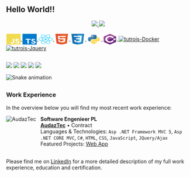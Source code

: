 ## Hello World!!
<div align="center">
  <a href="https://github.com/tutrois">
  <img height="180em" src="https://github-readme-stats.vercel.app/api?username=tutrois&show_icons=true&theme=dark&include_all_commits=true&count_private=true"/>
  <img height="180em" src="https://github-readme-stats.vercel.app/api/top-langs/?username=tutrois&layout=compact&langs_count=7&theme=dark"/>
</div>
  

<div style="display: inline_block"><br>
  <img align="center" alt="tutrois-Js" height="30" width="40" src="https://raw.githubusercontent.com/devicons/devicon/master/icons/javascript/javascript-plain.svg">
  <img align="center" alt="tutrois-Ts" height="30" width="40" src="https://raw.githubusercontent.com/devicons/devicon/master/icons/typescript/typescript-plain.svg">
  <img align="center" alt="tutrois-React" height="30" width="40" src="https://raw.githubusercontent.com/devicons/devicon/master/icons/react/react-original.svg">
  <img align="center" alt="tutrois-HTML" height="30" width="40" src="https://raw.githubusercontent.com/devicons/devicon/master/icons/html5/html5-original.svg">
  <img align="center" alt="tutrois-CSS" height="30" width="40" src="https://raw.githubusercontent.com/devicons/devicon/master/icons/css3/css3-original.svg">
  <img align="center" alt="tutrois-Python" height="30" width="40" src="https://raw.githubusercontent.com/devicons/devicon/master/icons/python/python-original.svg">
  <img align="center" alt="tutrois-Csharp" height="30" width="40" src="https://raw.githubusercontent.com/devicons/devicon/master/icons/csharp/csharp-original.svg">
  <img align="center" alt="tutrois-Docker" height="30" width="40" src="https://cdn.jsdelivr.net/gh/devicons/devicon/icons/docker/docker-original-wordmark.svg" />
  <img align="center" alt="tutrois-Jquery" height="30" width="40" src="https://cdn.jsdelivr.net/gh/devicons/devicon/icons/jquery/jquery-original-wordmark.svg" />
</div>
  
  ##
 
<div> 
  <a href="https://www.instagram.com/tutrois/" target="_blank"><img src="https://img.shields.io/badge/-Instagram-%23E4405F?style=for-the-badge&logo=instagram&logoColor=white" target="_blank"></a>
 	<a href="#" target="_blank"><img src="https://img.shields.io/badge/Twitch-9146FF?style=for-the-badge&logo=twitch&logoColor=white" target="_blank"></a>
  <a href="https://discord.gg/pYjkt7Xy" target="_blank"><img src="https://img.shields.io/badge/Discord-7289DA?style=for-the-badge&logo=discord&logoColor=white" target="_blank"></a> 
  <a href = "mailto:thur.trois@gmail.com"><img src="https://img.shields.io/badge/-Gmail-%23333?style=for-the-badge&logo=gmail&logoColor=white" target="_blank"></a>
  <a href="https://www.linkedin.com/in/arthur-reginaldo-ramos/" target="_blank"><img src="https://img.shields.io/badge/-LinkedIn-%230077B5?style=for-the-badge&logo=linkedin&logoColor=white" target="_blank"></a> 
 
  ![Snake animation](https://github.com/tutrois/tutrois/blob/output/github-contribution-grid-snake.svg)
 
</div>
  
 ##
  
### Work Experience
In the overview below you will find my most recent work experience:

[<img align="left" height="94px" width="94px" alt="AudazTec" src="https://audaztec.com.br/wp-content/themes/audaztec/img/logo.svg"/>](https://audaztec.com.br/)

**Software Engenieer PL** \
[**AudazTec**](https://audaztec.com.br/) • Contract \
Languages & Technologies: `Asp .NET Framework MVC 5`, `Asp .NET CORE MVC`, `C#`, `HTML`, `CSS`, `JavaScript`, `JQuery/Ajax` \
Featured Projects: [Web App](https://audaztec.com.br/abscard/)
<br/>
<br/>

Please find me on [LinkedIn](https://www.linkedin.com/in/arthur-reginaldo-ramos/) for a more detailed description of my full work experience, education and certification.

